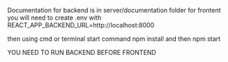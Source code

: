 Documentation for backend is in server/documentation folder
for frontent you will need to create .env with 
REACT_APP_BACKEND_URL=http://localhost:8000

then using cmd or terminal start command npm install 
and then npm start

YOU NEED TO RUN BACKEND BEFORE FRONTEND



